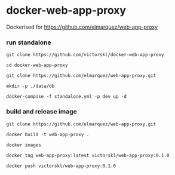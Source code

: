 # docker-web-app-proxy

Dockerised for https://github.com/elmarquez/web-app-proxy

### run standalone

```
git clone https://github.com/victorskl/docker-web-app-proxy

cd docker-web-app-proxy

git clone https://github.com/elmarquez/web-app-proxy.git

mkdir -p ./data/db

docker-compose -f standalone.yml -p dev up -d
```

### build and release image

```
git clone https://github.com/elmarquez/web-app-proxy.git

docker build -t web-app-proxy .

docker images

docker tag web-app-proxy:latest victorskl/web-app-proxy:0.1.0

docker push victorskl/web-app-proxy:0.1.0
```
